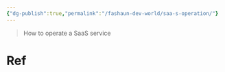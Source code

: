 ```yaml
---
{"dg-publish":true,"permalink":"/fashaun-dev-world/saa-s-operation/"}
---
```


> How to operate a  SaaS service

# Ref